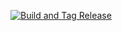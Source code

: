 ﻿[![Build and Tag Release](https://github.com/pipelinedave/choremane/actions/workflows/staging.yaml/badge.svg?branch=main&event=workflow_run)](https://github.com/pipelinedave/choremane/actions/workflows/staging.yaml)
